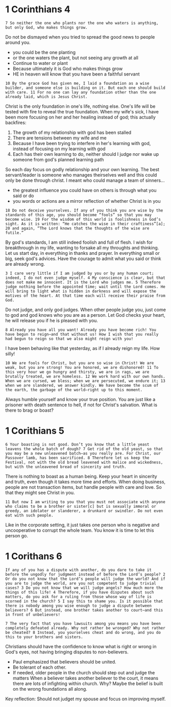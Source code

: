 # 1 Corinthians 4
`
7 So neither the one who plants nor the one who waters is anything, but only God, who makes things grow.
`

Do not be dismayed when you tried to spread the good news to people around you.
- you could be the one planting
- or the one waters the plant, but not seeing any growth at all
- Continue to water or plant
- Because ultimately it is God who makes things grow
- HE in heaven will know that you have been a faithful servant

`
10 By the grace God has given me, I laid a foundation as a wise builder, and someone else is building on it. But each one should build with care. 11 For no one can lay any foundation other than the one already laid, which is Jesus Christ.
`

Christ is the only foundation in one's life, nothing else.
One's life will be tested with fire to reveal the true foundation.
When my wife's sick, I have been more focusing on her and her healing instead of god; this actually backfires:
1. The growth of my relationship with god has been stalled
2. There are tensions between my wife and me
3. Because I have been trying to interfere in her's learning with god, instead of focusing on my learning with god
4. Each has their own learning to do, neither should I judge nor wake up someone from god's planned learning path

So each day focus on godly relationship and your own learning.
The best servant/leader is someone who manages theirselves well and this could only be done through christ. I meant who could manage a team of sinners...
- the greatest influence you could have on others is through what you said or do
- you words or actions are a mirror reflection of whether Christ is in you

`
18 Do not deceive yourselves. If any of you think you are wise by the standards of this age, you should become “fools” so that you may become wise. 19 For the wisdom of this world is foolishness in God’s sight. As it is written: “He catches the wise in their craftiness”[a]; 20 and again, “The Lord knows that the thoughts of the wise are futile.”
`

By god's standards, I am still indeed foolish and full of flesh.
I wish for breakthrough in my life, wanting to forsake all my throughts and thinking.
Let us start day, in everything in thanks and prayer. In everything small or big, seek god's advices.
Have the courage to admit what you said or think are already wrong.

`
3 I care very little if I am judged by you or by any human court; indeed, I do not even judge myself. 4 My conscience is clear, but that does not make me innocent. It is the Lord who judges me. 5 Therefore judge nothing before the appointed time; wait until the Lord comes. He will bring to light what is hidden in darkness and will expose the motives of the heart. At that time each will receive their praise from God.
`

Do not judge, and only god judges.
When other people judge you, just come to god and god knows who you are as a person.
Let God checks your heart, he will release you if he is pleased with you.

`
8 Already you have all you want! Already you have become rich! You have begun to reign—and that without us! How I wish that you really had begun to reign so that we also might reign with you! 
`

I have been behaving like that yesterday, as if I already reign my life. How silly!

`
 10 We are fools for Christ, but you are so wise in Christ! We are weak, but you are strong! You are honored, we are dishonored! 11 To this very hour we go hungry and thirsty, we are in rags, we are brutally treated, we are homeless. 12 We work hard with our own hands. When we are cursed, we bless; when we are persecuted, we endure it; 13 when we are slandered, we answer kindly. We have become the scum of the earth, the garbage of the world—right up to this moment.
`

Always humble yourself and know your true position.
You are just like a prisoner with death sentence to hell, if not for Christ's salvation.
What is there to brag or boast?

# 1 Corithians 5
`6 Your boasting is not good. Don’t you know that a little yeast leavens the whole batch of dough? 7 Get rid of the old yeast, so that you may be a new unleavened batch—as you really are. For Christ, our Passover lamb, has been sacrificed. 8 Therefore let us keep the Festival, not with the old bread leavened with malice and wickedness, but with the unleavened bread of sincerity and truth.`

There is nothing to boast as a human being. Keep your heart in sincerity and truth, even though it takes more time and efforts. When doing business, people are not transaction items, but handle people with care and love. So that they might see Christ in you.

`11 But now I am writing to you that you must not associate with anyone who claims to be a brother or sister[c] but is sexually immoral or greedy, an idolater or slanderer, a drunkard or swindler. Do not even eat with such people.`

Like in the corporate setting, it just takes one person who is negative and uncooperative to corrupt the whole team. You know it is time to let this person go.


# 1 Corithans 6
`If any of you has a dispute with another, do you dare to take it before the ungodly for judgment instead of before the Lord’s people? 2 Or do you not know that the Lord’s people will judge the world? And if you are to judge the world, are you not competent to judge trivial cases? 3 Do you not know that we will judge angels? How much more the things of this life! 4 Therefore, if you have disputes about such matters, do you ask for a ruling from those whose way of life is scorned in the church? 5 I say this to shame you. Is it possible that there is nobody among you wise enough to judge a dispute between believers? 6 But instead, one brother takes another to court—and this in front of unbelievers!`

`7 The very fact that you have lawsuits among you means you have been completely defeated already. Why not rather be wronged? Why not rather be cheated? 8 Instead, you yourselves cheat and do wrong, and you do this to your brothers and sisters.
`

Christians should have the confidence to know what is right or wrong in God's eyes, not having bringing disputes to non-believers.
- Paul emphasized that believers should be united.
- Be tolerant of each other.
- If needed, older people in the church should step out and judge the matters
When a believer takes another believer to the court, it means there are lots of infighting within church. Why? Maybe the belief is built on the wrong foundations all along.

Key reflection: Should not judget my spouse and focus on improving myself.
